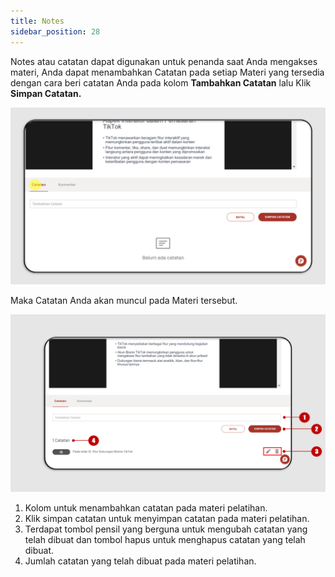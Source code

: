 ```yaml
---
title: Notes
sidebar_position: 28
---
```

Notes atau catatan dapat digunakan untuk penanda saat Anda mengakses materi, Anda dapat menambahkan Catatan pada setiap Materi yang tersedia dengan cara beri catatan Anda pada kolom **Tambahkan Catatan** lalu Klik **Simpan Catatan.**

![](/img/note-indo-2.png)

Maka Catatan Anda akan muncul pada Materi tersebut.

![](/img/note-indo-1.png)

1. Kolom untuk menambahkan catatan pada materi pelatihan.
2. Klik simpan catatan untuk menyimpan catatan pada materi pelatihan.
3. Terdapat tombol pensil yang berguna untuk mengubah catatan yang telah dibuat dan tombol hapus untuk menghapus catatan yang telah dibuat.
4. Jumlah catatan yang telah dibuat pada materi pelatihan.
